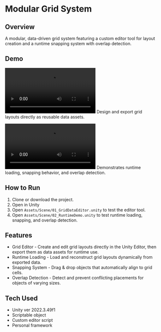 # Modular Grid System
## Overview
A modular, data-driven grid system featuring a custom editor tool for layout creation and a runtime snapping system with overlap detection.

## Demo
![Editor Demo](/Medias/EditorDemo.mp4)
Design and export grid layouts directly as reusable data assets.

![Runtime Demo](/Medias/RuntimeDemo.mp4)
Demonstrates runtime loading, snapping behavior, and overlap detection.

## How to Run
1. Clone or download the project.
2. Open in Unity
3. Open `Assets/Scene/01_GridDataEditor.unity` to test the editor tool.
4. Open `Assets/Scene/02_RuntimeDemo.unity` to test runtime loading, snapping, and overlap detection.

## Features
- Grid Editor - Create and edit grid layouts directly in the Unity Editor, then export them as data assets for runtime use.
- Runtime Loading - Load and reconstruct grid layouts dynamically from exported data.
- Snapping System - Drag & drop objects that automatically align to grid cells.
- Overlap Detection - Detect and prevent conflicting placements for objects of varying sizes.

## Tech Used
- Unity ver 2022.3.49f1
- Scriptable object
- Custom editor script
- Personal framework